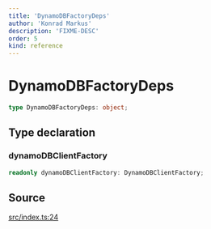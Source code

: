 ```yaml
---
title: 'DynamoDBFactoryDeps'
author: 'Konrad Markus'
description: 'FIXME-DESC'
order: 5
kind: reference
---
```


# DynamoDBFactoryDeps

```ts
type DynamoDBFactoryDeps: object;
```

## Type declaration

### dynamoDBClientFactory

```ts
readonly dynamoDBClientFactory: DynamoDBClientFactory;
```

## Source

[src/index.ts:24](https://github.com/konkerdotdev/aws-client-effect-dynamodb/blob/61cc23ece48bc14ff19d7990e27b716d0c6ee7ed/src/index.ts#L24)
